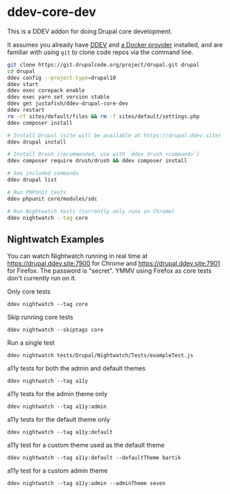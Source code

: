 # ddev-core-dev

This is a DDEV addon for doing Drupal core development. 

It assumes you already have [DDEV](https://ddev.com/) and [a Docker provider](https://ddev.readthedocs.io/en/stable/users/install/docker-installation/) installed, and are familiar with using `git` to clone code repos via the command line.

```bash
git clone https://git.drupalcode.org/project/drupal.git drupal
cd drupal
ddev config --project-type=drupal10
ddev start
ddev exec corepack enable
ddev exec yarn set version stable
ddev get justafish/ddev-drupal-core-dev
ddev restart
rm -rf sites/default/files && rm -f sites/default/settings.php
ddev composer install

# Install Drupal (site will be available at https://drupal.ddev.site)
ddev drupal install

# Install Drush (recommended, use with `ddev drush <command>`)
ddev composer require drush/drush && ddev composer install

# See included commands
ddev drupal list

# Run PHPUnit tests
ddev phpunit core/modules/sdc

# Run Nightwatch tests (currently only runs on Chrome)
ddev nightwatch --tag core
```

## Nightwatch Examples

You can watch Nightwatch running in real time at https://drupal.ddev.site:7900
for Chrome and https://drupal.ddev.site:7901 for Firefox. The password is
"secret". YMMV using Firefox as core tests don't currently run on it.

Only core tests
```
ddev nightwatch --tag core
```

Skip running core tests
```
ddev nightwatch --skiptags core
```

Run a single test
```
ddev nightwatch tests/Drupal/Nightwatch/Tests/exampleTest.js
```

a11y tests for both the admin and default themes
```
ddev nightwatch --tag a11y
```

a11y tests for the admin theme only
```
ddev nightwatch --tag a11y:admin
```

a11y tests for the default theme only
```
ddev nightwatch --tag a11y:default
```

a11y test for a custom theme used as the default theme
```
ddev nightwatch --tag a11y:default --defaultTheme bartik
```

a11y test for a custom admin theme
```
ddev nightwatch --tag a11y:admin --adminTheme seven
```
